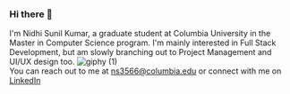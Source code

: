 ### Hi there 👋

I'm Nidhi Sunil Kumar, a graduate student at Columbia University in the Master in Computer Science program. I'm mainly interested in Full Stack Development, but am slowly branching out to Project Management and UI/UX design too. ![giphy (1)](https://user-images.githubusercontent.com/63041917/141607563-e8dfad91-9a36-45c9-a448-fcaf5bee7093.gif)
<br>
You can reach out to me at ns3566@columbia.edu or connect with me on <a href="https://www.linkedin.com/in/nidhi-sunil-kumar/"> LinkedIn </a>

